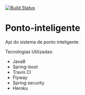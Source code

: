 [![Build Status](https://travis-ci.com/brunogarruda/ponto-inteligente.svg?branch=master)](https://travis-ci.com/brunogarruda/ponto-inteligente)

# Ponto-inteligente
Api do sistema de ponto inteligente

Tecnologias Utilizadas:

- Java8
- Spring-boot
- Travis CI
- Flyway
- Spring security
- Heroku
